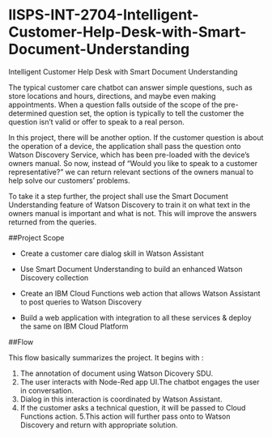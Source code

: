 # llSPS-INT-2704-Intelligent-Customer-Help-Desk-with-Smart-Document-Understanding
Intelligent Customer Help Desk with Smart Document Understanding

The typical customer care chatbot can answer simple questions, such as store locations and hours, directions, and maybe even making appointments. When a question falls outside of the scope of the pre-determined question set, the option is typically to tell the customer the question isn’t valid or offer to speak to a real person.

In this project, there will be another option. If the customer question is about the operation of a device, the application shall pass the question onto Watson Discovery Service, which has been pre-loaded with the device’s owners manual. So now, instead of “Would you like to speak to a customer representative?” we can return relevant sections of the owners manual to help solve our customers’ problems.

To take it a step further, the project shall use the Smart Document Understanding feature of Watson Discovery to train it on what text in the owners manual is important and what is not. This will improve the answers returned from the queries.

##Project Scope

   - Create a customer care dialog skill in Watson Assistant

   - Use Smart Document Understanding to build an enhanced Watson Discovery collection

   - Create an IBM Cloud Functions web action that allows Watson Assistant to post queries to Watson Discovery

   - Build a web application with integration to all these services & deploy the same on IBM Cloud Platform
    
 
 ##Flow
 
 This flow basically summarizes the project. It begins with :
 
1. The annotation of document using Watson Dicovery SDU.
2. The user interacts with Node-Red app UI.The chatbot engages the user in conversation.
3. Dialog in this interaction is coordinated by Watson Assistant.
4. If the customer asks a technical question, it will be passed to Cloud Functions action.
5.This action will further pass onto to Watson Discovery and return with appropriate solution.

